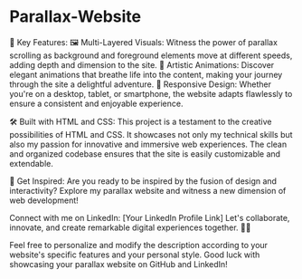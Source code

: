 # Parallax-Website
🎉 Key Features:
🖼️ Multi-Layered Visuals: Witness the power of parallax scrolling as background and foreground elements move at different speeds, adding depth and dimension to the site.
🎨 Artistic Animations: Discover elegant animations that breathe life into the content, making your journey through the site a delightful adventure.
📱 Responsive Design: Whether you're on a desktop, tablet, or smartphone, the website adapts flawlessly to ensure a consistent and enjoyable experience.

🛠️ Built with HTML and CSS:
This project is a testament to the creative possibilities of HTML and CSS. It showcases not only my technical skills but also my passion for innovative and immersive web experiences. The clean and organized codebase ensures that the site is easily customizable and extendable.

🌟 Get Inspired:
Are you ready to be inspired by the fusion of design and interactivity? Explore my parallax website and witness a new dimension of web development!

Connect with me on LinkedIn: [Your LinkedIn Profile Link]
Let's collaborate, innovate, and create remarkable digital experiences together. 🤝🚀

Feel free to personalize and modify the description according to your website's specific features and your personal style. Good luck with showcasing your parallax website on GitHub and LinkedIn!





